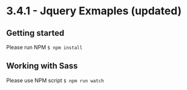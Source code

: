 # 3.4.1 - Jquery Exmaples (updated)

## Getting started
Please run NPM
`$ npm install`

## Working with Sass
Please use NPM script
`$ npm run watch`
